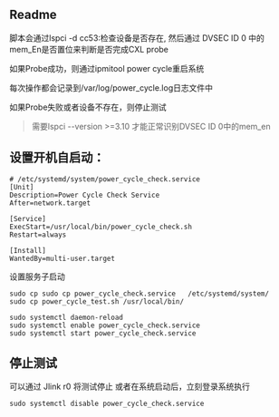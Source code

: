 ## Readme

脚本会通过lspci -d cc53:检查设备是否存在, 然后通过 DVSEC ID 0 中的mem_En是否置位来判断是否完成CXL probe

如果Probe成功，则通过ipmitool power cycle重启系统

每次操作都会记录到/var/log/power_cycle.log日志文件中

如果Probe失败或者设备不存在，则停止测试

> 需要lspci --version >=3.10 才能正常识别DVSEC ID 0中的mem_en



## 设置开机自启动：

~~~
# /etc/systemd/system/power_cycle_check.service
[Unit]
Description=Power Cycle Check Service
After=network.target

[Service]
ExecStart=/usr/local/bin/power_cycle_check.sh
Restart=always

[Install]
WantedBy=multi-user.target
~~~



设置服务子启动

~~~
sudo cp sudo cp power_cycle_check.service   /etc/systemd/system/
sudo cp power_cycle_test.sh /usr/local/bin/

sudo systemctl daemon-reload
sudo systemctl enable power_cycle_check.service
sudo systemctl start power_cycle_check.service
~~~


## 停止测试
可以通过 Jlink r0 将测试停止
或者在系统启动后，立刻登录系统执行
~~~
sudo systemctl disable power_cycle_check.service
